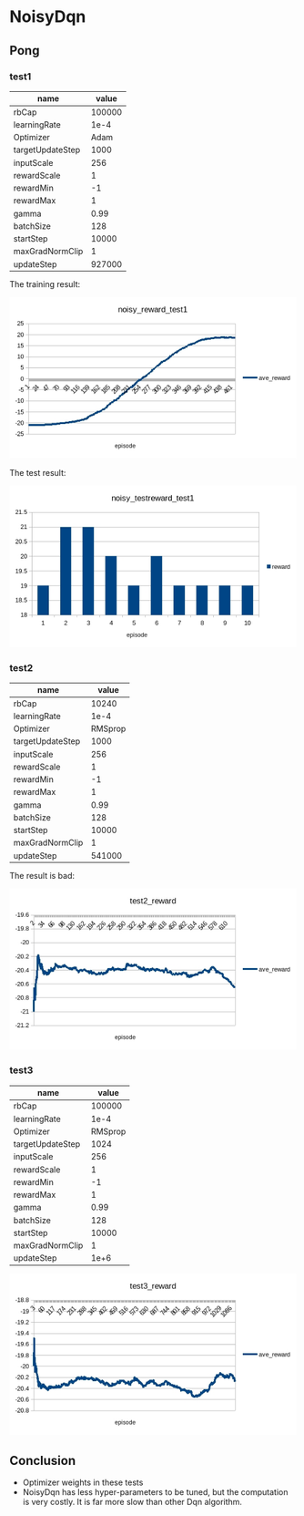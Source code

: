 # NoisyDqn
## Pong
### test1
|name|value|
|----|-----|
|rbCap|100000|
|learningRate|1e-4|
|Optimizer|Adam|
|targetUpdateStep|1000|
|inputScale|256|
|rewardScale|1|
|rewardMin|-1|
|rewardMax|1|
|gamma|0.99|
|batchSize|128|
|startStep|10000|
|maxGradNormClip|1|
|updateStep|927000|

The training result:

![test1_reward](./images/test1_reward.jpg)

The test result:

![test1_testreward](./images/test1_testreward.jpg)

### test2
|name|value|
|----|-----|
|rbCap|10240|
|learningRate|1e-4|
|Optimizer|RMSprop|
|targetUpdateStep|1000|
|inputScale|256|
|rewardScale|1|
|rewardMin|-1|
|rewardMax|1|
|gamma|0.99|
|batchSize|128|
|startStep|10000|
|maxGradNormClip|1|
|updateStep|541000|

The result is bad:

![test2_reward](./images/test2_reward.jpg)

### test3
|name|value|
|----|-----|
|rbCap|100000|
|learningRate|1e-4|
|Optimizer|RMSprop|
|targetUpdateStep|1024|
|inputScale|256|
|rewardScale|1|
|rewardMin|-1|
|rewardMax|1|
|gamma|0.99|
|batchSize|128|
|startStep|10000|
|maxGradNormClip|1|
|updateStep|1e+6|

![test3_reward](./images/test3_reward.jpg)

## Conclusion
* Optimizer weights in these tests
* NoisyDqn has less hyper-parameters to be tuned, but the computation is very costly. It is far more slow than other Dqn algorithm.   

